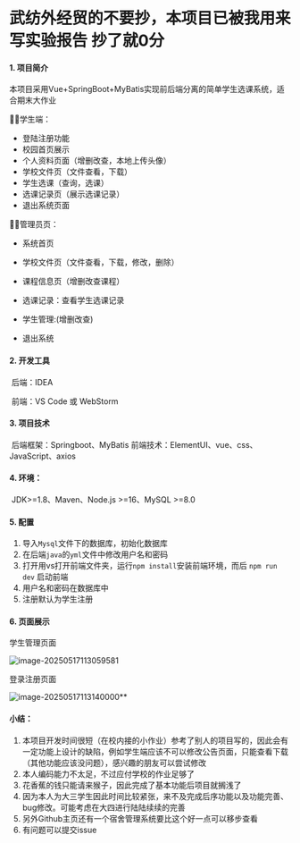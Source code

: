 # 武纺外经贸的不要抄，本项目已被我用来写实验报告 抄了就0分

#### 1. 项目简介

本项目采用Vue+SpringBoot+MyBatis实现前后端分离的简单学生选课系统，适合期末大作业

🧑‍🎓学生端：

- 登陆注册功能
- 校园首页展示
- 个人资料页面（增删改查，本地上传头像）
- 学校文件页（文件查看，下载）
- 学生选课（查询，选课）
- 选课记录页（展示选课记录）
- 退出系统页面

🧑‍🏫管理员页：

- 系统首页

- 学校文件页（文件查看，下载，修改，删除）

- 课程信息页（增删改查课程）

- 选课记录：查看学生选课记录

- 学生管理:(增删改查)

- 退出系统

  

#### 2. 开发工具

​	后端：IDEA   

​	前端：VS Code 或 WebStorm

#### 3. 项目技术

​	后端框架：Springboot、MyBatis
​	前端技术：ElementUI、vue、css、JavaScript、axios

#### 4. 环境：

​     JDK>=1.8、Maven、Node.js >=16、MySQL >=8.0



#### 5. 配置

1. 导入`Mysql`文件下的数据库，初始化数据库
2. 在后端`java`的`yml`文件中修改用户名和密码
3. 打开用vs打开前端文件夹，运行`npm install`安装前端环境，而后 `npm run dev` 启动前端
4. 用户名和密码在数据库中
5. 注册默认为学生注册

#### 6. 页面展示

学生管理页面

![image-20250517113059581](https://bu.dusays.com/2025/05/17/682802f42e312.png)

登录注册页面

![image-20250517113140000](https://bu.dusays.com/2025/05/17/682803296436a.png)**



#### 小结：

1. 本项目开发时间很短（在校内接的小作业）参考了别人的项目写的，因此会有一定功能上设计的缺陷，例如学生端应该不可以修改公告页面，只能查看下载（其他功能应该没问题），感兴趣的朋友可以尝试修改
2. 本人编码能力不太足，不过应付学校的作业足够了
3. 花香蕉的钱只能请来猴子，因此完成了基本功能后项目就搁浅了
4. 因为本人为大三学生因此时间比较紧张，来不及完成后序功能以及功能完善、bug修改。可能考虑在大四进行陆陆续续的完善
5. 另外Github主页还有一个宿舍管理系统要比这个好一点可以移步查看
6. 有问题可以提交issue
